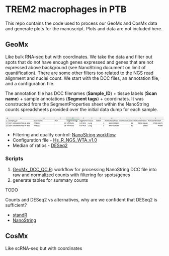 # TREM2 macrophages in PTB
This repo contains the code used to process our GeoMx and CosMx data and generate plots for the manuscript. Plots and data are not included here. 

## GeoMx
Like bulk RNA-seq but with coordinates. We take the data and filter out spots that do not have enough genes expressed and genes that are not expressed above background (see NanoString document on limit of quantification). There are some other filters too related to the NGS read alignment and nuclei count. We start with the DCC files, an annotation file, and a configuration file. 

The annotation file has DCC filenames (**Sample_ID**) + tissue labels (**Scan name**) + sample annotations (**Segment tags**) + coordinates. It was constructed from the SegmentProperties sheet within the NanoString counts spreadsheets provided over the initial data dump for each sample. 

![Alt text](img/geomx_anno_all_batch_header.png)

* Filtering and quality control: [NanoString workflow](https://www.bioconductor.org/packages/release/workflows/vignettes/GeoMxWorkflows/inst/doc/GeomxTools_RNA-NGS_Analysis.html)
* Configuration file - [Hs_R_NGS_WTA_v1.0](https://nanostring.com/products/geomx-digital-spatial-profiler/geomx-dsp-configuration-files/)
* Median of ratios - [DESeq2](https://hbctraining.github.io/DGE_workshop/lessons/02_DGE_count_normalization.html) 

### Scripts
1. [GeoMx_DCC_QC.R](src/GeoMx_DCC_QC.R): workflow for processing NanoString DCC file into raw and normalized counts with filtering for spots/genes
2. generate tables for summary counts

TODO

Counts and DESeq2 vs alternatives, why are we confident that DESeq2 is sufficient?
- [standR](https://github.com/DavisLaboratory/GeoMXAnalysisWorkflow)
- [NanoString](https://bioconductor.org/packages/devel/workflows/vignettes/GeoMxWorkflows/inst/doc/GeomxTools_RNA-NGS_Analysis.html#7_Differential_Expression)



## CosMx
Like scRNA-seq but with coordinates
